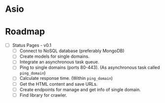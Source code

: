# Asio

# Roadmap 

- [ ] Status Pages - v0.1
  - [ ] Connect to NoSQL database (preferably MongoDB)
  - [ ] Create models for single domains.
  - [ ] Integrate an asynchronous task queue.
  - [ ] Ping to single domains (ports 80-443). (As asynchronous task called `ping_domain`)
  - [ ] Calculate response time. (Within `ping_domain`)
  - [ ] Get the HTML content and save URLs.
  - [ ] Create endpoints for manage and get info of single domain.
  - [ ] Find library for crawler.
